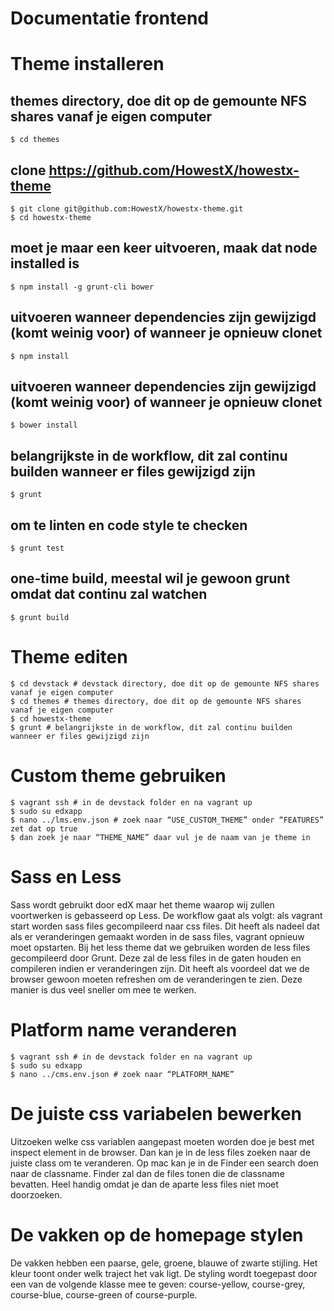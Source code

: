 # Documentatie frontend

# Theme installeren
    
## themes directory, doe dit op de gemounte NFS shares vanaf je eigen computer
    $ cd themes
## clone https://github.com/HowestX/howestx-theme
    $ git clone git@github.com:HowestX/howestx-theme.git
    $ cd howestx-theme
## moet je maar een keer uitvoeren, maak dat node installed is
    $ npm install -g grunt-cli bower
## uitvoeren wanneer dependencies zijn gewijzigd (komt weinig voor) of wanneer je opnieuw clonet
    $ npm install
## uitvoeren wanneer dependencies zijn gewijzigd (komt weinig voor) of wanneer je opnieuw clonet
    $ bower install
## belangrijkste in de workflow, dit zal continu builden wanneer er files gewijzigd zijn
    $ grunt
## om te linten en code style te checken
    $ grunt test
## one-time build, meestal wil je gewoon grunt omdat dat continu zal watchen
    $ grunt build

# Theme editen

    $ cd devstack # devstack directory, doe dit op de gemounte NFS shares vanaf je eigen computer
    $ cd themes # themes directory, doe dit op de gemounte NFS shares vanaf je eigen computer
    $ cd howestx-theme
    $ grunt # belangrijkste in de workflow, dit zal continu builden wanneer er files gewijzigd zijn

# Custom theme gebruiken

    $ vagrant ssh # in de devstack folder en na vagrant up
    $ sudo su edxapp
    $ nano ../lms.env.json # zoek naar “USE_CUSTOM_THEME” onder “FEATURES” zet dat op true
    $ dan zoek je naar “THEME_NAME” daar vul je de naam van je theme in
        
# Sass en Less

Sass wordt gebruikt door edX maar het theme waarop wij zullen voortwerken is gebasseerd op Less. De workflow gaat als volgt: als vagrant start worden sass files gecompileerd naar css files. Dit heeft als nadeel dat als er veranderingen gemaakt worden in de sass files, vagrant opnieuw moet opstarten.
Bij het less theme dat we gebruiken worden de less files gecompileerd door Grunt. Deze zal de less files in de gaten houden en compileren indien er veranderingen zijn. Dit heeft als voordeel dat we de browser gewoon moeten refreshen om de veranderingen te zien. Deze manier is dus veel sneller om mee te werken.

# Platform name veranderen

    $ vagrant ssh # in de devstack folder en na vagrant up
    $ sudo su edxapp
    $ nano ../cms.env.json # zoek naar “PLATFORM_NAME”
        
# De juiste css variabelen bewerken

Uitzoeken welke css variablen aangepast moeten worden doe je best met inspect element in de browser. Dan kan je in de less files zoeken naar de juiste class om te veranderen. Op mac kan je in de Finder een search doen naar de classname. Finder zal dan de files tonen die de classname bevatten. Heel handig omdat je dan de aparte less files niet moet doorzoeken.

# De vakken op de homepage stylen

De vakken hebben een paarse, gele, groene, blauwe of zwarte stijling. Het kleur toont onder welk traject het vak ligt. De styling wordt toegepast door een van de volgende klasse mee te geven: course-yellow, course-grey, course-blue, course-green of course-purple.
